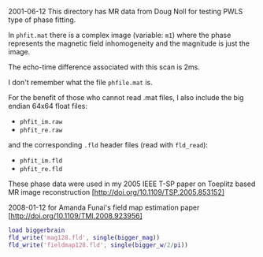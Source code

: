 2001-06-12
This directory has MR data from Doug Noll
for testing PWLS type of phase fitting.

In `phfit.mat` there is a complex image (variable: `m1`)
where the phase represents the magnetic field inhomogeneity and the
magnitude is just the image.

The echo-time difference associated with this scan is 2ms.

I don't remember what the file `phfile.mat` is.

For the benefit of those who cannot read .mat files,
I also include the big endian 64x64 float files:
* `phfit_im.raw`
* `phfit_re.raw`

and the corresponding `.fld` header files (read with `fld_read`):
* `phfit_im.fld`
* `phfit_re.fld`

These phase data were used in my
2005 IEEE T-SP paper on Toeplitz based MR image reconstruction
[http://doi.org/10.1109/TSP.2005.853152]


2008-01-12
for Amanda Funai's field map estimation paper
[http://doi.org/10.1109/TMI.2008.923956]

```matlab
load biggerbrain
fld_write('mag128.fld', single(bigger_mag))
fld_write('fieldmap128.fld', single(bigger_w/2/pi))
```
